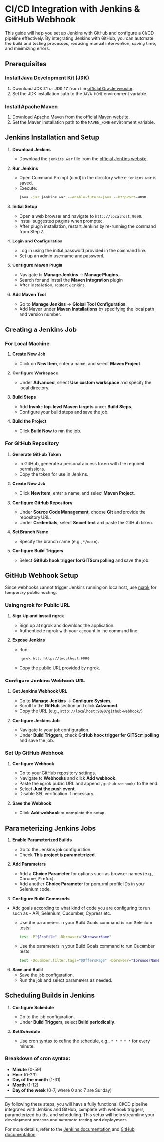 # CI/CD Integration with Jenkins & GitHub Webhook

This guide will help you set up Jenkins with GitHub and configure a CI/CD pipeline effectively. By integrating Jenkins with GitHub, you can automate the build and testing processes, reducing manual intervention, saving time, and minimizing errors.

## Prerequisites

### Install Java Development Kit (JDK)
1. Download JDK 21 or JDK 17 from the [official Oracle website](https://www.oracle.com/java/technologies/javase-downloads.html).
2. Set the JDK installation path to the `JAVA_HOME` environment variable.

### Install Apache Maven
1. Download Apache Maven from the [official Maven website](https://maven.apache.org/download.cgi).
2. Set the Maven installation path to the `MAVEN_HOME` environment variable.

## Jenkins Installation and Setup

1. **Download Jenkins**
   - Download the `jenkins.war` file from the [official Jenkins website](https://www.jenkins.io/download/).

2. **Run Jenkins**
   - Open Command Prompt (cmd) in the directory where `jenkins.war` is saved.
   - Execute:
     ```sh
     java -jar jenkins.war --enable-future-java --httpPort=9090
     ```

3. **Initial Setup**
   - Open a web browser and navigate to `http://localhost:9090`.
   - Install suggested plugins when prompted.
   - After plugin installation, restart Jenkins by re-running the command from Step 2.

4. **Login and Configuration**
   - Log in using the initial password provided in the command line.
   - Set up an admin username and password.

5. **Configure Maven Plugin**
   - Navigate to **Manage Jenkins** -> **Manage Plugins**.
   - Search for and install the **Maven Integration** plugin.
   - After installation, restart Jenkins.

6. **Add Maven Tool**
   - Go to **Manage Jenkins** -> **Global Tool Configuration**.
   - Add Maven under **Maven Installations** by specifying the local path and version number.

## Creating a Jenkins Job

### For Local Machine

1. **Create New Job**
   - Click on **New Item**, enter a name, and select **Maven Project**.

2. **Configure Workspace**
   - Under **Advanced**, select **Use custom workspace** and specify the local directory.

3. **Build Steps**
   - Add **Invoke top-level Maven targets** under **Build Steps**.
   - Configure your build steps and save the job.

4. **Build the Project**
   - Click **Build Now** to run the job.

### For GitHub Repository

1. **Generate GitHub Token**
   - In GitHub, generate a personal access token with the required permissions.
   - Copy the token for use in Jenkins.

2. **Create New Job**
   - Click **New Item**, enter a name, and select **Maven Project**.

3. **Configure GitHub Repository**
   - Under **Source Code Management**, choose **Git** and provide the repository URL.
   - Under **Credentials**, select **Secret text** and paste the GitHub token.

4. **Set Branch Name**
   - Specify the branch name (e.g., `*/main`).

5. **Configure Build Triggers**
   - Select **GitHub hook trigger for GITScm polling** and save the job.

## GitHub Webhook Setup

Since webhooks cannot trigger Jenkins running on localhost, use [ngrok](https://ngrok.com/) for temporary public hosting.

### Using ngrok for Public URL

1. **Sign Up and Install ngrok**
   - Sign up at ngrok and download the application.
   - Authenticate ngrok with your account in the command line.

2. **Expose Jenkins**
   - Run:
     ```sh
     ngrok http http://localhost:9090
     ```
   - Copy the public URL provided by ngrok.

### Configure Jenkins Webhook URL

1. **Get Jenkins Webhook URL**
   - Go to **Manage Jenkins** -> **Configure System**.
   - Scroll to the **GitHub** section and click **Advanced**.
   - Copy the URL (e.g., `http://localhost:9090/github-webhook/`).

2. **Configure Jenkins Job**
   - Navigate to your job configuration.
   - Under **Build Triggers**, check **GitHub hook trigger for GITScm polling** and save the job.

### Set Up GitHub Webhook

1. **Configure Webhook**
   - Go to your GitHub repository settings.
   - Navigate to **Webhooks** and click **Add webhook**.
   - Paste the ngrok public URL and append `/github-webhook/` to the end.
   - Select **Just the push event**.
   - Disable SSL verification if necessary.

2. **Save the Webhook**
   - Click **Add webhook** to complete the setup.

## Parameterizing Jenkins Jobs

1. **Enable Parameterized Builds**
   - Go to the Jenkins job configuration.
   - Check **This project is parameterized**.

2. **Add Parameters**
   -  Add a **Choice Parameter** for options such as browser names (e.g., Chrome, Firefox).
   - Add another **Choice Parameter** for pom.xml profile IDs in your Selenium code. 

4. **Configure Build Commands**
-  Add goals according to what kind of code you are configuring to run such as - API, Selenium, Cucumber, Cypress etc.


   - Use the parameters in your Build Goals command to run Selenium tests:
     ```sh
     test -P"$Profile" -Dbrowser="$browserName"
     ```
   - Use the parameters in your Build Goals command to run Cucumber tests:
     ```sh
     test -Dcucmber.filter.tags="@OffersPage" -Dbrowser="$browserName"
     ```

6. **Save and Build**
   - Save the job configuration.
   - Run the job and select parameters as needed.

## Scheduling Builds in Jenkins

1. **Configure Schedule**
   - Go to the job configuration.
   - Under **Build Triggers**, select **Build periodically**.

2. **Set Schedule**
   - Use cron syntax to define the schedule, e.g., `* * * * *` for every minute.

### Breakdown of cron syntax:

- **Minute** (0-59)
- **Hour** (0-23)
- **Day of the month** (1-31)
- **Month** (1-12)
- **Day of the week** (0-7, where 0 and 7 are Sunday)

---

By following these steps, you will have a fully functional CI/CD pipeline integrated with Jenkins and GitHub, complete with webhook triggers, parameterized builds, and scheduling. This setup will help streamline your development process and automate testing and deployment.

For more details, refer to the [Jenkins documentation](https://www.jenkins.io/doc/) and [GitHub documentation](https://docs.github.com/en/github).

